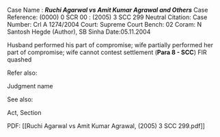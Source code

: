 Case Name : ***Ruchi Agarwal vs Amit Kumar Agrawal and Others***
Case Reference: (0000) 0 SCR 00 :  (2005) 3 SCC 299
Neutral Citation:
Case Number: Crl A 1274/2004
Court: Supreme Court
Bench: 02
Coram: N Santosh Hegde (Author), SB Sinha
Date:05.11.2004

Husband performed his part of compromise; wife partially performed her part of compromise; wife cannot contest settlement (**Para 8 - SCC**) 
	FIR quashed

Refer also:

Judgment name

See also:
 
Act, Section

PDF:
[[Ruchi Agarwal vs Amit Kumar Agrawal, (2005) 3 SCC 299.pdf]]